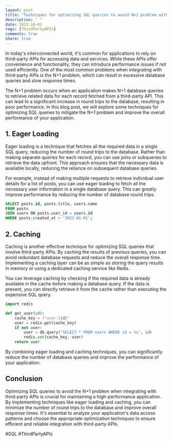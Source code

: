 ```yaml
---
layout: post
title: "Techniques for optimizing SQL queries to avoid N+1 problem with third-party APIs"
description: " "
date: 2023-10-01
tags: [ThirdPartyAPIs]
comments: true
share: true
---
```


In today's interconnected world, it's common for applications to rely on third-party APIs for accessing data and services. While these APIs offer convenience and functionality, they can introduce performance issues if not used efficiently. One of the most common problems when integrating with third-party APIs is the N+1 problem, which can result in excessive database queries and slow response times.

The N+1 problem occurs when an application makes N+1 database queries to retrieve related data for each record fetched from a third-party API. This can lead to a significant increase in round trips to the database, resulting in poor performance. In this blog post, we will explore some techniques for optimizing SQL queries to mitigate the N+1 problem and improve the overall performance of your application.

## 1. Eager Loading

Eager loading is a technique that fetches all the required data in a single SQL query, reducing the number of round trips to the database. Rather than making separate queries for each record, you can use joins or subqueries to retrieve the data upfront. This approach ensures that the necessary data is available locally, reducing the reliance on subsequent database queries.

For example, instead of making multiple requests to retrieve individual user details for a list of posts, you can use eager loading to fetch all the necessary user information in a single database query. This can greatly improve performance by reducing the number of database round trips.

```sql
SELECT posts.id, posts.title, users.name
FROM posts
JOIN users ON posts.user_id = users.id
WHERE posts.created_at > '2022-01-01';
```

## 2. Caching

Caching is another effective technique for optimizing SQL queries that involve third-party APIs. By caching the results of previous queries, you can avoid redundant database requests and reduce the overall response time. Implementing a caching layer can be as simple as storing the query results in memory or using a dedicated caching service like Redis.

You can leverage caching by checking if the required data is already available in the cache before making a database query. If the data is present, you can directly retrieve it from the cache rather than executing the expensive SQL query.

```python
import redis

def get_user(id):
    cache_key = f"user:{id}"
    user = redis.get(cache_key)
    if not user:
        user = db.query("SELECT * FROM users WHERE id = %s", id)
        redis.set(cache_key, user)
    return user
```

By combining eager loading and caching techniques, you can significantly reduce the number of database queries and improve the performance of your application.

## Conclusion

Optimizing SQL queries to avoid the N+1 problem when integrating with third-party APIs is crucial for maintaining a high-performance application. By implementing techniques like eager loading and caching, you can minimize the number of round trips to the database and improve overall response times. It's essential to analyze your application's data access patterns and choose the appropriate optimization techniques to ensure efficient and reliable integration with third-party APIs.

#SQL #ThirdPartyAPIs